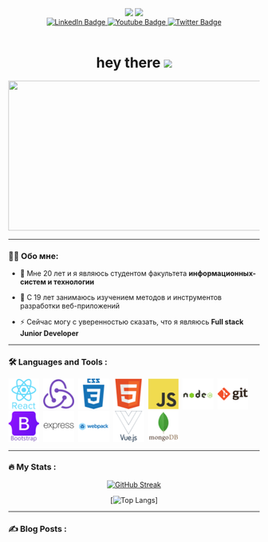 <div id="header" align="center">
    <img src="https://media.giphy.com/media/v1.Y2lkPTc5MGI3NjExMjY4MDBlNDczYTc1MzZjNWMyMzEzODI1NzE5MjVlNzdlOWQxYjk3MSZjdD1z/Ye7UYS5NTl6arPbDw7/giphy.gif" width="100"/>
    <img src="https://media.giphy.com/media/v1.Y2lkPTc5MGI3NjExY2IxZmExZWE3YzhmYmFjODgyMDA0OWI1OWNiYWMwMjFlYmQxNWJjZiZjdD1z/eNAsjO55tPbgaor7ma/giphy.gif" width="100"/>
  <div id="badges">
    <a href="your-linkedin-URL">
      <img src="https://img.shields.io/badge/LinkedIn-blue?style=for-the-badge&logo=linkedin&logoColor=white" alt="LinkedIn Badge"/>
    </a>
    <a href="your-youtube-URL">
      <img src="https://img.shields.io/badge/YouTube-red?style=for-the-badge&logo=youtube&logoColor=white" alt="Youtube Badge"/>
    </a>
    <a href="your-twitter-URL">
      <img src="https://img.shields.io/badge/Twitter-blue?style=for-the-badge&logo=twitter&logoColor=white" alt="Twitter Badge"/>
    </a>
  </div>
  <img src="https://komarev.com/ghpvc/?username=HamzaKotiev&style=flat-square&color=blue" alt=""/>
  <h1>
    hey there
    <img src="https://media.giphy.com/media/hvRJCLFzcasrR4ia7z/giphy.gif" width="30px"/>
  </h1>
</div>
<div align="center">
    <img src="https://media.giphy.com/media/f3iwJFOVOwuy7K6FFw/giphy.gif" width="600" height="300"/>
</div>

---

### :woman_technologist: Обо мне:

- :telescope:  Мне 20 лет и я являюсь студентом факультета **информационных-систем и технологии**

- :seedling: С 19 лет занимаюсь изучением  методов и инструментов разработки веб-приложений 

- :zap: Сейчас могу с  уверенностью сказать, что я являюсь **Full stack  Junior  Developer**

---

### :hammer_and_wrench: Languages and Tools :

<div>
 <img src="https://github.com/devicons/devicon/blob/master/icons/react/react-original-wordmark.svg" title="React" alt="React" width="62" height="62"/>&nbsp;
  <img src="https://github.com/devicons/devicon/blob/master/icons/redux/redux-original.svg" title="Redux" alt="Redux " width="62" height="62"/>&nbsp;
  <img src="https://github.com/devicons/devicon/blob/master/icons/css3/css3-plain-wordmark.svg"  title="CSS3" alt="CSS" width="62" height="62"/>&nbsp;
  <img src="https://github.com/devicons/devicon/blob/master/icons/html5/html5-original.svg" title="HTML5" alt="HTML" width="62" height="62"/>&nbsp;
  <img src="https://github.com/devicons/devicon/blob/master/icons/javascript/javascript-original.svg" title="JavaScript" alt="JavaScript" width="62" height="62"/>&nbsp;
  <img src="https://github.com/devicons/devicon/blob/master/icons/nodejs/nodejs-original-wordmark.svg" title="NodeJS" alt="NodeJS" width="62" height="62"/>&nbsp;
  <img src="https://github.com/devicons/devicon/blob/master/icons/git/git-original-wordmark.svg" title="Git" **alt="Git" width="62" height="62"/>
  <img src="https://github.com/devicons/devicon/blob/master/icons/bootstrap/bootstrap-original-wordmark.svg" title="Bootstrap"  alt=" Bootstrap" width="62" height="62"/>&nbsp;
   <img src="https://github.com/devicons/devicon/blob/master/icons/express/express-original-wordmark.svg" title="Express"  alt="Express" width="62" height="62"/>&nbsp;
   <img src="https://github.com/devicons/devicon/blob/master/icons/webpack/webpack-original-wordmark.svg" title="Webpack"  alt="Webpack" width="62" height="62"/>&nbsp;
  <img src="https://github.com/devicons/devicon/blob/master/icons/vuejs/vuejs-line-wordmark.svg" title="Vue.js"  alt="Vue.js" width="62" height="62"/>&nbsp;
   <img src="https://github.com/devicons/devicon/blob/master/icons/mongodb/mongodb-original-wordmark.svg" title="MongoDB"  alt="MongoDB" width="62" height="62"/>&nbsp;
</div>

---

### :fire: My Stats :
<div align="center">
  
[![GitHub Streak](http://github-readme-streak-stats.herokuapp.com?user=HamzaKotiev&theme=dark&background=000000)](https://git.io/streak-stats)

[![Top Langs](https://github-readme-stats.vercel.app/api/top-langs/?username=HamzaKotiev&layout=compact&theme=vision-friendly-dark)]
  
</div>

---

### :writing_hand: Blog Posts :
<!-- BLOG-POST-LIST:START -->
<!-- BLOG-POST-LIST:END -->

